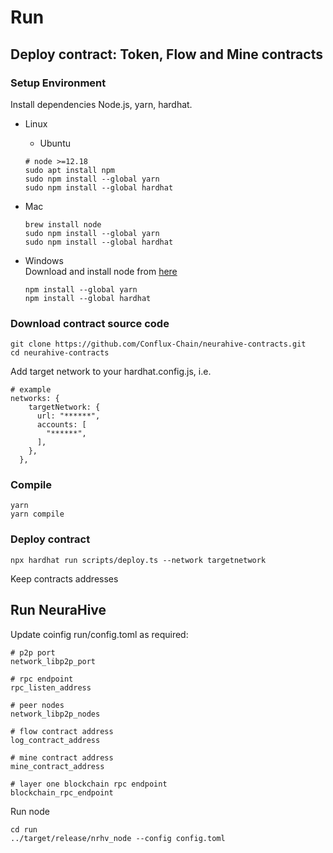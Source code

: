 # Run

## Deploy contract: Token, Flow and Mine contracts

### Setup Environment

Install dependencies Node.js, yarn, hardhat.

* Linux
  * Ubuntu
  ```shell
  # node >=12.18
  sudo apt install npm
  sudo npm install --global yarn
  sudo npm install --global hardhat
  ```

* Mac
  ```shell
  brew install node
  sudo npm install --global yarn
  sudo npm install --global hardhat
  ```

* Windows  
Download and install node from [here](https://nodejs.org/en/download/)
  ```shell
  npm install --global yarn
  npm install --global hardhat
  ```

### Download contract source code
```shell
git clone https://github.com/Conflux-Chain/neurahive-contracts.git
cd neurahive-contracts
```

Add target network to your hardhat.config.js, i.e.
```shell
# example
networks: {
    targetNetwork: {
      url: "******",
      accounts: [
        "******",
      ],
    },
  },
```

### Compile
```shell
yarn
yarn compile
```

### Deploy contract
```shell
npx hardhat run scripts/deploy.ts --network targetnetwork
```

Keep contracts addresses

## Run NeuraHive 
Update coinfig run/config.toml as required:

```shell
# p2p port
network_libp2p_port

# rpc endpoint
rpc_listen_address

# peer nodes
network_libp2p_nodes

# flow contract address
log_contract_address

# mine contract address
mine_contract_address

# layer one blockchain rpc endpoint
blockchain_rpc_endpoint
```

Run node
```shell
cd run
../target/release/nrhv_node --config config.toml
```
